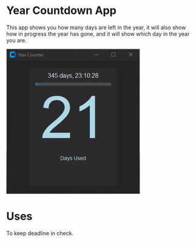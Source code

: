 # Year Countdown App
This app shows you how many days are left in the year,
it will also show how in progress the year has gone, 
and it will show which day in the year you are.

<img src ="Screenshot_1.png" alt="Main interface">

# Uses
To keep deadline in check.
